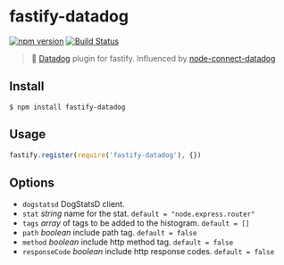 # fastify-datadog

[![npm version](https://badge.fury.io/js/fastify-datadog.svg)](https://badge.fury.io/js/fastify-datadog) [![Build Status](https://travis-ci.org/herrmannplatz/fastify-datadog.svg?branch=master)](https://travis-ci.org/herrmannplatz/fastify-datadog)

> 🐶 [Datadog](https://www.datadoghq.com) plugin for fastify. Influenced by [node-connect-datadog](https://github.com/AppPress/node-connect-datadog)

## Install
```
$ npm install fastify-datadog
```

## Usage

```js
fastify.register(require('fastify-datadog'), {})
```

## Options

* `dogstatsd` DogStatsD client.
* `stat` *string* name for the stat. `default = "node.express.router"`
* `tags` *array* of tags to be added to the histogram. `default = []`
* `path` *boolean* include path tag. `default = false`
* `method` *boolean* include http method tag. `default = false`
* `responseCode` *boolean* include http response codes. `default = false`
